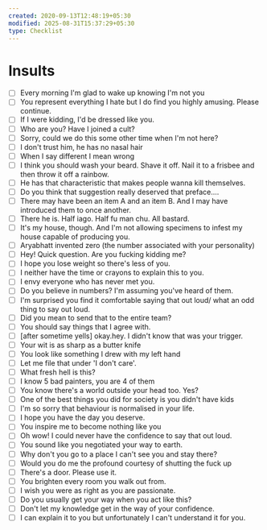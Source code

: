 ```yaml
---
created: 2020-09-13T12:48:19+05:30
modified: 2025-08-31T15:37:29+05:30
type: Checklist
---
```


# Insults

- [ ] Every morning I'm glad to wake up knowing I'm not you
- [ ] You represent everything I hate but I do find you highly amusing. Please continue.
- [ ] If I were kidding, I'd be dressed like you.
- [ ] Who are you? Have I joined a cult?
- [ ] Sorry, could we do this some other time when I'm not here?
- [ ] I don't trust him, he has no nasal hair
- [ ] When I say different I mean wrong
- [ ] I think you should wash your beard. Shave it off. Nail it to a frisbee and then throw it off a rainbow.
- [ ] He has that characteristic that makes people wanna kill themselves.
- [ ] Do you think that suggestion really deserved that preface....
- [ ] There may have been an item A and an item B. And I may have introduced them to once another.
- [ ] There he is. Half iago. Half fu man chu. All bastard.
- [ ] It's my house, though. And I'm not allowing specimens to infest my house capable of producing you.
- [ ] Aryabhatt invented zero (the number associated with your personality)
- [ ] Hey! Quick question. Are you fucking kidding me?
- [ ] I hope you lose weight so there's less of you.
- [ ] I neither have the time or crayons to explain this to you.
- [ ] I envy everyone who has never met you.
- [ ] Do you believe in numbers? I'm assuming you've heard of them.
- [ ] I'm surprised you find it comfortable saying that out loud/ what an odd thing to say out loud.
- [ ] Did you mean to send that to the entire team?
- [ ] You should say things that I agree with.
- [ ] [after sometime yells] okay.hey. I didn't know that was your trigger.
- [ ] Your wit is as sharp as a butter knife
- [ ] You look like something I drew with my left hand
- [ ] Let me file that under 'I don't care'.
- [ ] What fresh hell is this?
- [ ] I know 5 bad painters, you are 4 of them
- [ ] You know there's a world outside your head too. Yes?
- [ ] One of the best things you did for society is you didn't have kids
- [ ] I'm so sorry that behaviour is normalised in your life.
- [ ] I hope you have the day you deserve.
- [ ] You inspire me to become nothing like you
- [ ] Oh wow! I could never have the confidence to say that out loud.
- [ ] You sound like you negotiated your way to earth.
- [ ] Why don't you go to a place I can't see you and stay there?
- [ ] Would you do me the profound courtesy of shutting the fuck up
- [ ] There's a door. Please use it.
- [ ] You brighten every room you walk out from.
- [ ] I wish you were as right as you are passionate.
- [ ] Do you usually get your way when you act like this?
- [ ] Don't let my knowledge get in the way of your confidence.
- [ ] I can explain it to you but unfortunately I can't understand it for you.
